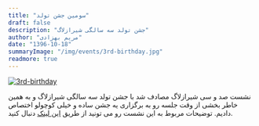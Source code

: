 ```yaml
---
title: "سومین جشن تولد"
draft: false
description: "جشن تولد سه سالگی شیرازلاگ"
author: "مریم بهزادی"
date: "1396-10-18"
summaryImage: "/img/events/3rd-birthday.jpg"
readmore: true
---
```


[![3rd-birthday](../../img/events/3rd-birthday.jpg)](../../img/events/3rd-birthday.jpg)

نشست صد و سی شیرازلاگ مصادف شد با جشن تولد سه سالگی شیرازلاگ و به همین خاطر بخشی از وقت جلسه رو به برگزاری یه جشن ساده و خیلی کوچولو اختصاص دادیم. توضیحات مربوط به این نشست رو می تونید از طریق [این لینک](../../sessions/session130) دنبال کنید.